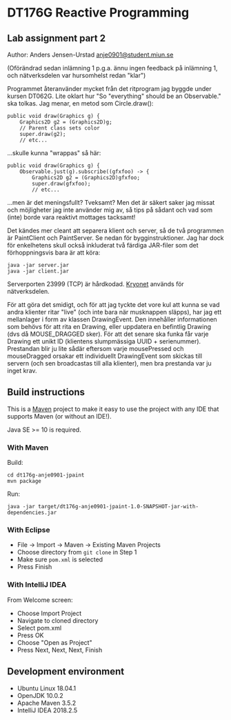 # DT176G Reactive Programming
## Lab assignment part 2

Author: Anders Jensen-Urstad <anje0901@student.miun.se>

(Oförändrad sedan inlämning 1 p.g.a. ännu ingen feedback på inlämning 1, och nätverksdelen
var hursomhelst redan "klar")

Programmet återanvänder mycket från det ritprogram jag byggde under kursen DT062G.
Lite oklart hur "So "everything" should be an Observable." ska tolkas. Jag menar, en metod
som Circle.draw():

```
public void draw(Graphics g) {
    Graphics2D g2 = (Graphics2D)g;
    // Parent class sets color
    super.draw(g2);
    // etc...
```

...skulle kunna "wrappas" så här:

```
public void draw(Graphics g) {
    Observable.just(g).subscribe((gfxfoo) -> {
        Graphics2D g2 = (Graphics2D)gfxfoo;
        super.draw(gfxfoo);
        // etc...
```

...men är det meningsfullt? Tveksamt? Men det är säkert saker jag missat och möjligheter
jag inte använder mig av, så tips på sådant och vad som (inte) borde vara reaktivt
mottages tacksamt!

Det kändes mer cleant att separera klient och server, så de två programmen är PaintClient
och PaintServer. Se nedan för bygginstruktioner. Jag har dock för enkelhetens skull också
inkluderat två färdiga JAR-filer som det förhoppningsvis bara är att köra:

```
java -jar server.jar
java -jar client.jar
```

Serverporten 23999 (TCP) är hårdkodad. [Kryonet](https://github.com/EsotericSoftware/kryonet)
används för nätverksdelen.

För att göra det smidigt, och för att jag tyckte det vore kul att kunna se vad andra
klienter ritar "live" (och inte bara när musknappen släpps), har jag ett mellanlager i form
av klassen DrawingEvent. Den innehåller informationen som behövs för att rita en Drawing, eller
uppdatera en befintlig Drawing (dvs då MOUSE_DRAGGED sker). För att det senare ska funka får varje Drawing
ett unikt ID (klientens slumpmässiga UUID + serienummer). Prestandan blir ju lite sådär eftersom varje
mousePressed och mouseDragged orsakar ett individuellt DrawingEvent som skickas till servern (och sen broadcastas
till alla klienter), men bra prestanda var ju inget krav.

## Build instructions

This is a [Maven](https://maven.apache.org/) project to make it easy to use the
project with any IDE that supports Maven (or without an IDE!).

Java SE >= 10 is required.

### With Maven

Build:

```
cd dt176g-anje0901-jpaint
mvn package
```

Run:

```
java -jar target/dt176g-anje0901-jpaint-1.0-SNAPSHOT-jar-with-dependencies.jar
```

### With Eclipse
* File -> Import -> Maven -> Existing Maven Projects
* Choose directory from `git clone` in Step 1
* Make sure `pom.xml` is selected
* Press Finish

### With IntelliJ IDEA
From Welcome screen:

* Choose Import Project
* Navigate to cloned directory
* Select pom.xml
* Press OK
* Choose "Open as Project"
* Press Next, Next, Next, Finish

## Development environment
* Ubuntu Linux 18.04.1
* OpenJDK 10.0.2
* Apache Maven 3.5.2
* IntelliJ IDEA 2018.2.5
